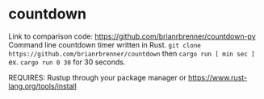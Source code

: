 # countdown

Link to comparison code: https://github.com/brianrbrenner/countdown-py
Command line countdown timer written in Rust.
``` git clone https://github.com/brianrbrenner/countdown ```
then ``` cargo run [ min sec ] ```
ex. ``` cargo run 0 30 ``` for 30 seconds.

REQUIRES: Rustup through your package manager or https://www.rust-lang.org/tools/install
